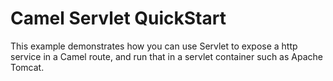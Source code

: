 # Camel Servlet QuickStart

This example demonstrates how you can use Servlet to expose a http service in a Camel route, and run that in a servlet container such as Apache Tomcat.
